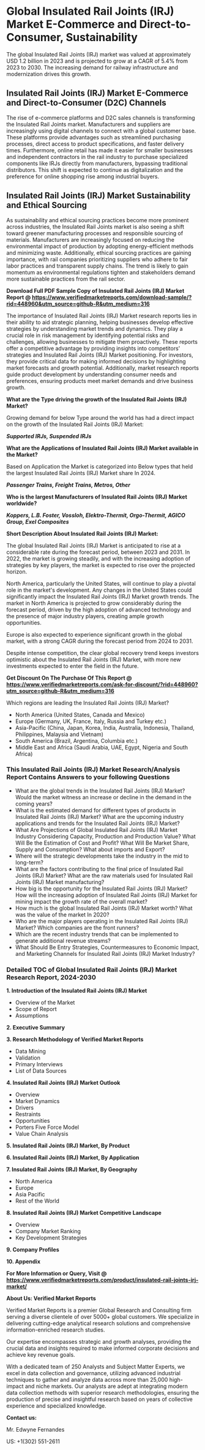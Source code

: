 <h1>Global Insulated Rail Joints (IRJ) Market E-Commerce and Direct-to-Consumer, Sustainability</h1><p class=""><p>The global Insulated Rail Joints (IRJ) market was valued at approximately USD 1.2 billion in 2023 and is projected to grow at a CAGR of 5.4% from 2023 to 2030. The increasing demand for railway infrastructure and modernization drives this growth.</p><h2>Insulated Rail Joints (IRJ) Market E-Commerce and Direct-to-Consumer (D2C) Channels</h2><p>The rise of e-commerce platforms and D2C sales channels is transforming the Insulated Rail Joints market. Manufacturers and suppliers are increasingly using digital channels to connect with a global customer base. These platforms provide advantages such as streamlined purchasing processes, direct access to product specifications, and faster delivery times. Furthermore, online retail has made it easier for smaller businesses and independent contractors in the rail industry to purchase specialized components like IRJs directly from manufacturers, bypassing traditional distributors. This shift is expected to continue as digitalization and the preference for online shopping rise among industrial buyers.</p><h2>Insulated Rail Joints (IRJ) Market Sustainability and Ethical Sourcing</h2><p>As sustainability and ethical sourcing practices become more prominent across industries, the Insulated Rail Joints market is also seeing a shift toward greener manufacturing processes and responsible sourcing of materials. Manufacturers are increasingly focused on reducing the environmental impact of production by adopting energy-efficient methods and minimizing waste. Additionally, ethical sourcing practices are gaining importance, with rail companies prioritizing suppliers who adhere to fair labor practices and transparent supply chains. The trend is likely to gain momentum as environmental regulations tighten and stakeholders demand more sustainable practices from the rail sector.</p></p><p class=""><strong>Download Full PDF Sample Copy of Insulated Rail Joints (IRJ) Market Report @ <a href="https://www.verifiedmarketreports.com/download-sample/?rid=448960&utm_source=github-R&utm_medium=316" target="_blank">https://www.verifiedmarketreports.com/download-sample/?rid=448960&utm_source=github-R&utm_medium=316</a></strong></p><p>The importance of&nbsp;Insulated Rail Joints (IRJ) Market research reports lies in their ability to aid strategic planning, helping businesses develop effective strategies by understanding market trends and dynamics. They play a crucial role in risk management by identifying potential risks and challenges, allowing businesses to mitigate them proactively. These reports offer a competitive advantage by providing insights into competitors' strategies and Insulated Rail Joints (IRJ) Market positioning. For investors, they provide critical data for making informed decisions by highlighting market forecasts and growth potential. Additionally, market research reports guide product development by understanding consumer needs and preferences, ensuring products meet market demands and drive business growth.</p><p><strong>What are the&nbsp;Type driving the growth of the Insulated Rail Joints (IRJ) Market?</strong></p><p id="" class="">Growing demand for below Type around the world has had a direct impact on the growth of the Insulated Rail Joints (IRJ) Market:</p><p class=""><em><strong>Supported IRJs, Suspended IRJs</strong></em></p><p class=""><strong>What are the&nbsp;Applications&nbsp;of Insulated Rail Joints (IRJ) Market available in the Market?</strong></p><p id="" class="">Based on Application the Market is categorized into Below types that held the largest Insulated Rail Joints (IRJ) Market share In 2024.</p><p class=""><em><strong>Passenger Trains, Freight Trains, Metros, Other</strong></em></p><p class=""><strong>Who is the largest Manufacturers of Insulated Rail Joints (IRJ) Market worldwide?</strong></p><p><em><strong>Koppers, L.B. Foster, Vossloh, Elektro-Thermit, Orgo-Thermit, AGICO Group, Exel Composites</strong></em></p><p id="" class=""><strong>Short Description About Insulated Rail Joints (IRJ) Market:</strong></p><p>The global Insulated Rail Joints (IRJ) Market is anticipated to rise at a considerable rate during the forecast period, between 2023 and 2031. In 2022, the market is growing steadily, and with the increasing adoption of strategies by key players, the market is expected to rise over the projected horizon.</p><p>North America, particularly the United States, will continue to play a pivotal role in the market's development. Any changes in the United States could significantly impact the Insulated Rail Joints (IRJ) Market growth trends. The market in North America is projected to grow considerably during the forecast period, driven by the high adoption of advanced technology and the presence of major industry players, creating ample growth opportunities.</p><p>Europe is also expected to experience significant growth in the global market, with a strong CAGR during the forecast period from 2024 to 2031.</p><p>Despite intense competition, the clear global recovery trend keeps investors optimistic about the Insulated Rail Joints (IRJ) Market, with more new investments expected to enter the field in the future.</p><p id="" class=""><strong>Get Discount On The Purchase Of This Report @ <a href="https://www.verifiedmarketreports.com/ask-for-discount/?rid=448960?utm_source=github-R&utm_medium=316" target="_blank">https://www.verifiedmarketreports.com/ask-for-discount/?rid=448960?utm_source=github-R&utm_medium=316</a></strong></p><p class="">Which regions are leading the Insulated Rail Joints (IRJ) Market?</p><ul><li>North America (United States, Canada and Mexico)</li><li>Europe (Germany, UK, France, Italy, Russia and Turkey etc.)</li><li>Asia-Pacific (China, Japan, Korea, India, Australia, Indonesia, Thailand, Philippines, Malaysia and Vietnam)</li><li>South America (Brazil, Argentina, Columbia etc.)</li><li>Middle East and Africa (Saudi Arabia, UAE, Egypt, Nigeria and South Africa)</li></ul><h3 id="" class="">This Insulated Rail Joints (IRJ) Market Research/Analysis Report Contains Answers to your following Questions</h3><ul><li>What are the global trends in the Insulated Rail Joints (IRJ) Market? Would the market witness an increase or decline in the demand in the coming years?</li><li>What is the estimated demand for different types of products in Insulated Rail Joints (IRJ) Market? What are the upcoming industry applications and trends for the Insulated Rail Joints (IRJ) Market?</li><li>What Are Projections of Global Insulated Rail Joints (IRJ) Market Industry Considering Capacity, Production and Production Value? What Will Be the Estimation of Cost and Profit? What Will Be Market Share, Supply and Consumption? What about imports and Export?</li><li>Where will the strategic developments take the industry in the mid to long-term?</li><li>What are the factors contributing to the final price of Insulated Rail Joints (IRJ) Market? What are the raw materials used for Insulated Rail Joints (IRJ) Market manufacturing?</li><li>How big is the opportunity for the Insulated Rail Joints (IRJ) Market? How will the increasing adoption of Insulated Rail Joints (IRJ) Market for mining impact the growth rate of the overall market?</li><li>How much is the global Insulated Rail Joints (IRJ) Market worth? What was the value of the market In 2020?</li><li>Who are the major players operating in the Insulated Rail Joints (IRJ) Market? Which companies are the front runners?</li><li>Which are the recent industry trends that can be implemented to generate additional revenue streams?</li><li>What Should Be Entry Strategies, Countermeasures to Economic Impact, and Marketing Channels for Insulated Rail Joints (IRJ) Market Industry?</li></ul><h3 id="" class="">Detailed TOC of Global Insulated Rail Joints (IRJ) Market Research Report, 2024-2030</h3><p id="" class=""><strong>1. Introduction of the Insulated Rail Joints (IRJ) Market</strong></p><ul><li>Overview of the Market</li><li>Scope of Report</li><li>Assumptions</li></ul><p id="" class=""><strong>2. Executive Summary</strong></p><p id="" class=""><strong>3. Research Methodology of Verified Market Reports</strong></p><ul><li>Data Mining</li><li>Validation</li><li>Primary Interviews</li><li>List of Data Sources</li></ul><p id="" class=""><strong>4. Insulated Rail Joints (IRJ) Market Outlook</strong></p><ul><li>Overview</li><li>Market Dynamics</li><li>Drivers</li><li>Restraints</li><li>Opportunities</li><li>Porters Five Force Model</li><li>Value Chain Analysis</li></ul><p id="" class=""><strong>5. Insulated Rail Joints (IRJ) Market, By Product</strong></p><p id="" class=""><strong>6. Insulated Rail Joints (IRJ) Market, By Application</strong></p><p id="" class=""><strong>7. Insulated Rail Joints (IRJ) Market, By Geography</strong></p><ul><li>North America</li><li>Europe</li><li>Asia Pacific</li><li>Rest of the World</li></ul><p id="" class=""><strong>8. Insulated Rail Joints (IRJ) Market Competitive Landscape</strong></p><ul><li>Overview</li><li>Company Market Ranking</li><li>Key Development Strategies</li></ul><p id="" class=""><strong>9. Company Profiles</strong></p><p id="" class=""><strong>10. Appendix</strong></p><p id="" class=""><strong>For More Information or Query, Visit @ <a href="https://www.verifiedmarketreports.com/product/insulated-rail-joints-irj-market/" target="_blank">https://www.verifiedmarketreports.com/product/insulated-rail-joints-irj-market/</a></strong></p><p id="" class=""><strong>About Us: Verified Market Reports</strong></p><p id="" class="">Verified Market Reports is a premier Global Research and Consulting firm serving a diverse clientele of over 5000+ global customers. We specialize in delivering cutting-edge analytical research solutions and comprehensive information-enriched research studies.</p><p id="" class="">Our expertise encompasses strategic and growth analyses, providing the crucial data and insights required to make informed corporate decisions and achieve key revenue goals.</p><p id="" class="">With a dedicated team of 250 Analysts and Subject Matter Experts, we excel in data collection and governance, utilizing advanced industrial techniques to gather and analyze data across more than 25,000 high-impact and niche markets. Our analysts are adept at integrating modern data collection methods with superior research methodologies, ensuring the production of precise and insightful research based on years of collective experience and specialized knowledge.</p><p id="" class=""><strong>Contact us:</strong></p><p id="" class="">Mr. Edwyne Fernandes</p><p id="" class="">US: +1(302) 551-2611</p>